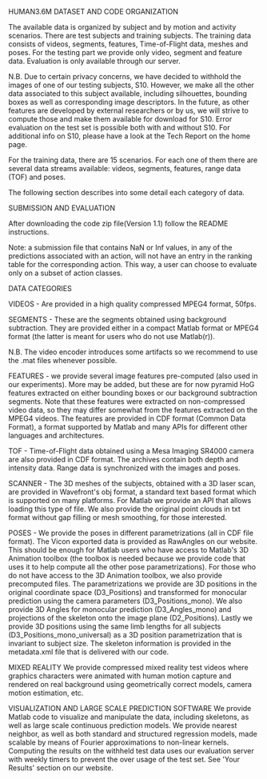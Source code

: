 HUMAN3.6M DATASET AND CODE ORGANIZATION

The available data is organized by subject and by motion and activity
scenarios. There are test subjects and training subjects. The training
data consists of videos, segments, features, Time-of-Flight data, meshes
and poses. For the testing part we provide only video, segment and feature
data. Evaluation is only available through our server.

N.B. Due to certain privacy concerns, we have decided to withhold the
images of one of our testing subjects, S10. However, we make all the
other data associated to this subject available, including silhouettes,
bounding boxes as well as corresponding image descriptors. In the future,
as other features are developed by external researchers or by us, we will
strive to compute those and make them available for download for S10.
Error evaluation on the test set is possible both with and without S10.
For additional info on S10, please have a look at the Tech Report on the
home page.

For the training data, there are 15 scenarios. For each one of them there
are several data streams available: videos, segments, features, range data
(TOF) and poses.

The following section describes into some detail each category of data.

SUBMISSION AND EVALUATION 

After downloading the code zip file(Version 1.1) follow the README instructions.

Note: a submission file that contains NaN or Inf values, in any of the predictions
associated with an action, will not have an entry in the ranking table for the
corresponding action. This way, a user can choose to evaluate only on a subset of
action classes.

DATA CATEGORIES

VIDEOS - Are provided in a high quality compressed MPEG4 format, 50fps.

SEGMENTS - These are the segments obtained using background subtraction. They
are provided either in a compact Matlab format or MPEG4 format (the latter is
meant for users who do not use Matlab(r)). 

N.B. The video encoder introduces some artifacts so we recommend to use the
.mat files whenever possible.

FEATURES - we provide several image features pre-computed (also used in our
experiments). More may be added, but these are for now pyramid HoG features
extracted on either bounding boxes or our background subtraction segments. Note
that these features were extracted on non-compressed video data, so they may
differ somewhat from the features extracted on the MPEG4 videos. The features
are provided in CDF format (Common Data Format), a format supported by Matlab
and many APIs for different other languages and architectures.

TOF - Time-of-Flight data obtained using a Mesa Imaging SR4000 camera are also
provided in CDF format. The archives contain both depth and intensity data.
Range data is synchronized with the images and poses.

SCANNER - The 3D meshes of the subjects, obtained with a 3D laser scan, are
provided in Wavefront's obj format, a standard text based format which is
supported on many platforms. For Matlab we provide an API that allows loading
this type of file. We also provide the original point clouds in txt format
without gap filling or mesh smoothing, for those interested.

POSES - We provide the poses in different parametrizations (all in CDF file
format). The Vicon exported data is provided as RawAngles on our website. This
should be enough for Matlab users who have access to Matlab's 3D Animation
toolbox (the toolbox is needed because we provide code that uses it to help
compute all the other pose parametrizations). For those who do not have access
to the 3D Animation toolbox, we also provide precomputed files. The
parametrizations we provide are 3D positions in the original coordinate space
(D3_Positions) and transformed for monocular prediction using the camera
parameters (D3_Positions_mono). We also provide 3D Angles for monocular
prediction (D3_Angles_mono) and projections of the skeleton onto the image
plane (D2_Positions). Lastly we provide 3D positions using the same limb
lengths for all subjects (D3_Positions_mono_universal) as a 3D position
parametrization that is invariant to subject size. The skeleton information is
provided in the metadata.xml file that is delivered with our code.

MIXED REALITY
We provide compressed mixed reality test videos where graphics characters
were animated with human motion capture and rendered on real background
using geometrically correct models, camera motion estimation, etc. 

VISUALIZATION AND LARGE SCALE PREDICTION SOFTWARE
We provide Matlab code to visualize and manipulate the data, including
skeletons, as well as large scale continuous prediction models. We provide
nearest neighbor, as well as both standard and structured regression models,
made scalable by means of Fourier approximations to non-linear kernels.
Computing the results on the withheld test data uses our evaluation server
with weekly timers to prevent the over usage of the test set. See 'Your
Results' section on our website.